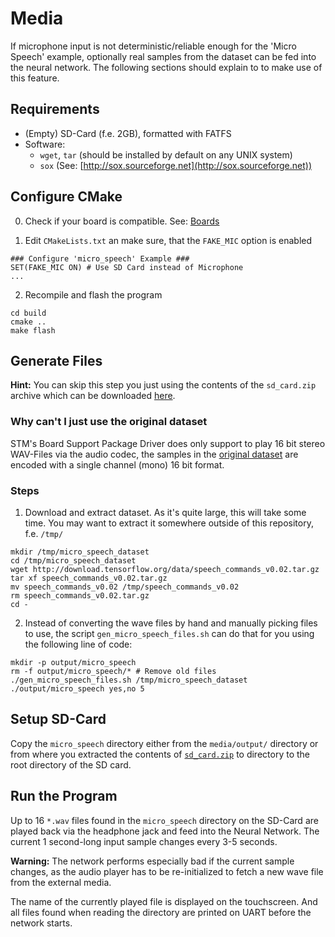 # Media

If microphone input is not deterministic/reliable enough for the 'Micro Speech' example, optionally real samples from the dataset can be fed into the neural network. The following sections should explain to to make use of this feature.

## Requirements

- (Empty) SD-Card (f.e. 2GB), formatted with FATFS
- Software:
  - `wget`, `tar` (should be installed by default on any UNIX system)
  - `sox` (See: [http://sox.sourceforge.net](http://sox.sourceforge.net))

## Configure CMake

0. Check if your board is compatible. See: [Boards](TODO)

1. Edit `CMakeLists.txt` an make sure, that the `FAKE_MIC` option is enabled

```
### Configure 'micro_speech' Example ###
SET(FAKE_MIC ON) # Use SD Card instead of Microphone
...
```

2. Recompile and flash the program
```
cd build
cmake ..
make flash
```

## Generate Files

**Hint:** You can skip this step you just using the contents of the `sd_card.zip` archive which can be downloaded [here](https://raw.githubusercontent.com/PhilippvK/stm32-tflm-demos/master/media/sd_card.zip).

### Why can't I just use the original dataset

STM's Board Support Package Driver does only support to play 16 bit stereo WAV-Files via the audio codec, the samples in the [original dataset](https://arxiv.org/abs/1804.03209) are encoded with a single channel (mono) 16 bit format.

### Steps

1. Download and extract dataset. As it's quite large, this will take some time. You may want to extract it somewhere outside of this repository, f.e. `/tmp/`

```
mkdir /tmp/micro_speech_dataset
cd /tmp/micro_speech_dataset
wget http://download.tensorflow.org/data/speech_commands_v0.02.tar.gz
tar xf speech_commands_v0.02.tar.gz
mv speech_commands_v0.02 /tmp/speech_commands_v0.02
rm speech_commands_v0.02.tar.gz
cd -
```

2. Instead of converting the wave files by hand and manually picking files to use, the script `gen_micro_speech_files.sh` can do that for you using the following line of code:

```
mkdir -p output/micro_speech
rm -f output/micro_speech/* # Remove old files
./gen_micro_speech_files.sh /tmp/micro_speech_dataset ./output/micro_speech yes,no 5
```

## Setup SD-Card

Copy the `micro_speech` directory either from the `media/output/` directory or from where you extracted the contents of [`sd_card.zip`](https://raw.githubusercontent.com/PhilippvK/stm32-tflm-demos/master/media/sd_card.zip) to directory to the root directory of the SD card.


## Run the Program

Up to 16 `*.wav` files found in the `micro_speech` directory on the SD-Card are played back via the headphone jack and feed into the Neural Network. The current 1 second-long input sample changes every 3-5 seconds.

**Warning:** The network performs especially bad if the current sample changes, as the audio player has to be re-initialized to fetch a new wave file from the external media.

The name of the currently played file is displayed on the touchscreen. And all files found when reading the directory are printed on UART before the network starts.
